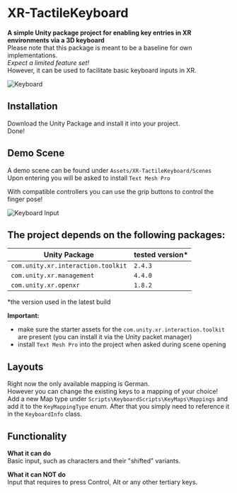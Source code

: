 # XR-TactileKeyboard
**A simple Unity package project for enabling key entries in XR environments via a 3D keyboard**</br>
Please note that this package is meant to be a baseline for own implementations.</br>
*Expect a limited feature set!*</br>
However, it can be used to facilitate basic keyboard inputs in XR.

![Keyboard](https://github.com/hunsri/XR-TactileKeyboard/assets/51961152/fe2ef951-4940-428b-b0ce-59b99c420b9b)

## Installation
Download the Unity Package and install it into your project.</br>
Done!

## Demo Scene
A demo scene can be found under `Assets/XR-TactileKeyboard/Scenes`</br>
Upon entering you will be asked to install `Text Mesh Pro`</br>

With compatible controllers you can use the grip buttons to control the finger pose!

![Keyboard Input](https://github.com/hunsri/XR-TactileKeyboard/assets/51961152/2900b2cd-5f12-43b1-bc3e-aefe5936be9a)

## The project depends on the following packages:

| Unity Package | tested version* |
| -------- | -------- |
| ```com.unity.xr.interaction.toolkit```   | `2.4.3`   |
| ```com.unity.xr.management```   | `4.4.0`   |
| ```com.unity.xr.openxr```   | `1.8.2`   |
*the version used in the latest build

**Important:**</br>
* make sure the starter assets for the `com.unity.xr.interaction.toolkit` are present (you can install it via the Unity packet manager)
* install `Text Mesh Pro` into the project when asked during scene opening

## Layouts

Right now the only available mapping is German. </br>
However you can change the existing keys to a mapping of your choice!</br>
Add a new Map type under `Scripts\KeyboardScripts\KeyMaps\Mappings` and add it to the `KeyMappingType` enum. After that you simply need to reference it in the `KeyboardInfo` class.

## Functionality

**What it can do**</br>
Basic input, such as characters and their "shifted" variants.</br>

**What it can NOT do**</br>
Input that requires to press Control, Alt or any other tertiary keys.</br>
